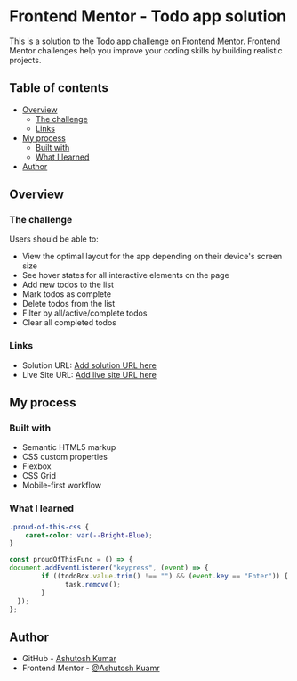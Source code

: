 # Frontend Mentor - Todo app solution

This is a solution to the [Todo app challenge on Frontend Mentor](https://www.frontendmentor.io/solutions/todo-app-lUIgaTITLY). Frontend Mentor challenges help you improve your coding skills by building realistic projects. 

## Table of contents

- [Overview](#overview)
  - [The challenge](#the-challenge)
  - [Links](#links)
- [My process](#my-process)
  - [Built with](#built-with)
  - [What I learned](#what-i-learned)
- [Author](#author)

## Overview

### The challenge 

Users should be able to:

- View the optimal layout for the app depending on their device's screen size
- See hover states for all interactive elements on the page
- Add new todos to the list
- Mark todos as complete
- Delete todos from the list
- Filter by all/active/complete todos
- Clear all completed todos

### Links

- Solution URL: [Add solution URL here](https://www.frontendmentor.io/solutions/todo-app-lUIgaTITLY)
- Live Site URL: [Add live site URL here](https://developer-ashutosh.github.io/ToDo-App/)

## My process

### Built with

- Semantic HTML5 markup
- CSS custom properties
- Flexbox
- CSS Grid
- Mobile-first workflow

### What I learned
```css
.proud-of-this-css {
    caret-color: var(--Bright-Blue);
}
```
```js
const proudOfThisFunc = () => {
document.addEventListener("keypress", (event) => {
        if ((todoBox.value.trim() !== "") && (event.key == "Enter")) {
              task.remove();
        }
  });
};
```

## Author

- GitHub - [Ashutosh Kumar](https://www.github.com/Developer-Ashutosh/)
- Frontend Mentor - [@Ashutosh Kuamr](https://www.frontendmentor.io/profile/yourusername)
